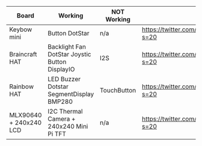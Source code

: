 Board | Working | NOT Working | Link
----- | ------- | ----------- | ----
Keybow mini | Button DotStar | n/a | https://twitter.com/DavidGlaude/status/1366174659155222529?s=20
Braincraft HAT |  Backlight Fan DotStar Joystic Button DisplayIO | I2S | https://twitter.com/DavidGlaude/status/1367680147177021440?s=20
Rainbow HAT |  LED Buzzer Dotstar SegmentDisplay BMP280 | TouchButton | https://twitter.com/DavidGlaude/status/1368006501403594752?s=20
MLX90640 + 240x240 LCD | I2C Thermal Camera + 240x240 Mini Pi TFT | n/a | https://twitter.com/DavidGlaude/status/1370504218445025280?s=20
